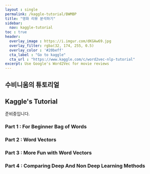 ```yaml
---
layout : single
permalink: /kaggle-tutorial/BWMBP
title: "영화 리뷰 분석하기"
sidebar:
  nav: kaggle-tutorial
toc : true
header:
  overlay_image : https://i.imgur.com/dKGAw69.jpg
  overlay_filter: rgba(32, 174, 255, 0.5)
  overlay_color : '#20beff'
  cta_label : "Go to kaggle"
  cta_url : "https://www.kaggle.com/c/word2vec-nlp-tutorial"
excerpt: Use Google's Word2Vec for movie reviews
---
```


## 수비니움의 튜토리얼

## Kaggle's Tutorial

준비중입니다.

### Part 1 : For Beginner Bag of Words

### Part 2 : Word Vectors

### Part 3 : More Fun with Word Vectors

### Part 4 : Comparing Deep And Non Deep Learning Methods
